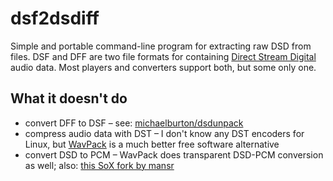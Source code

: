 # dsf2dsdiff

Simple and portable command-line program for extracting raw DSD from files. DSF and DFF are two file formats for containing [Direct Stream Digital](https://en.wikipedia.org/wiki/Direct_Stream_Digital) audio data. Most players and converters support both, but some only one.

## What it doesn't do

- convert DFF to DSF – see: [michaelburton/dsdunpack](https://github.com/michaelburton/dsdunpack)
- compress audio data with DST – I don't know any DST encoders for Linux, but [WavPack](https://wavpack.com) is a much better free software alternative
- convert DSD to PCM – WavPack does transparent DSD-PCM conversion as well; also: [this SoX fork by mansr](https://github.com/mansr/sox)
